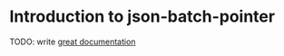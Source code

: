 # Introduction to json-batch-pointer

TODO: write [great documentation](http://jacobian.org/writing/what-to-write/)

